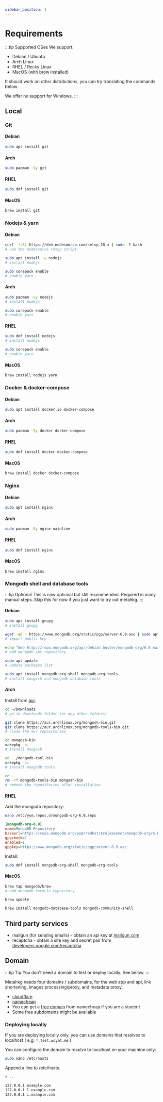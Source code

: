 ```yaml
---
sidebar_position: 1
---
```


# Requirements

:::tip Supported OSes
We support:

- Debian / Ubuntu
- Arch Linux
- RHEL / Rocky Linux
- MacOS (with [brew](https://brew.sh/) installed)

It should work on other distributions, you can try translating the commands below.

We offer no support for Windows.
:::

## Local

### Git

#### Debian

```bash
sudo apt install git
```

#### Arch

```bash
sudo pacman -Sy git
```

#### RHEL

```bash
sudo dnf install git
```

#### MacOS

```bash
brew install git
```

### Nodejs & yarn

#### Debian

```bash
curl -fsSL https://deb.nodesource.com/setup_18.x | sudo -E bash -
# use the nodesource setup script

sudo apt install -y nodejs
# install nodejs

sudo corepack enable
# enable yarn
```

#### Arch

```bash
sudo pacman -Sy nodejs
# install nodejs

sudo corepack enable
# enable yarn
```

#### RHEL

```bash
sudo dnf install nodejs
# install nodejs

sudo corepack enable
# enable yarn
```

#### MacOS

```bash
brew install nodejs yarn
```

### Docker & docker-compose

#### Debian

```bash
sudo apt install docker.io docker-compose
```

#### Arch

```bash
sudo pacman -Sy docker docker-compose
```

#### RHEL

```bash
sudo dnf install docker docker-compose
```

#### MacOS

```bash
brew install docker docker-compose
```

### Nginx

#### Debian

```bash
sudo apt install nginx
```

#### Arch

```bash
sudo pacman -Sy nginx-mainline
```

#### RHEL

```bash
sudo dnf install nginx
```

#### MacOS

```bash
brew install nginx
```

### Mongodb shell and database tools

:::tip Optional
This is now optional but still recommended. Required in many manual steps.
Skip this for now if you just want to try out metahkg.
:::

#### Debian

```bash
sudo apt install gnupg
# install gnupg

wget -qO - https://www.mongodb.org/static/pgp/server-6.0.asc | sudo apt-key add -
# import public key

echo "deb http://repo.mongodb.org/apt/debian buster/mongodb-org/6.0 main" | sudo tee /etc/apt/sources.list.d/mongodb-org-6.0.list
# add mongodb apt repository

sudo apt update
# update packages list

sudo apt install mongodb-org-shell mongodb-org-tools
# install mongosh and mongodb database tools
```

#### Arch

Install from [aur](https://aur.archlinux.org/).

```bash
cd ~/Downloads
# go to downloads folder (or any other folders)

git clone https://aur.archlinux.org/mongosh-bin.git
git clone https://aur.archlinux.org/mongodb-tools-bin.git
# clone the aur repositories

cd mongosh-bin
makepkg -si
# install mongosh

cd ../mongodb-tool-bin
makepkg -si
# install mongodb tools

cd ..
rm -rf mongodb-tools-bin mongosh-bin
# remove the repositories after installation
```

#### RHEL

Add the mongodb repository:

```bash
nano /etc/yum.repos.d/mongodb-org-6.0.repo
```

```ini title=/etc/yum.repos.d/mongodb-org-6.0.repo
[mongodb-org-6.0]
name=MongoDB Repository
baseurl=https://repo.mongodb.org/yum/redhat/$releasever/mongodb-org/6.0/x86_64/
gpgcheck=1
enabled=1
gpgkey=https://www.mongodb.org/static/pgp/server-6.0.asc
```

Install:

```bash
sudo dnf install mongodb-org-shell mongodb-org-tools
```

#### MacOS

```bash
brew tap mongodb/brew
# add mongodb formula repository

brew update

brew install mongodb-database-tools mongodb-community-shell
```

## Third party services

- mailgun (for sending emails) - obtain an api key at [mailgun.com](https://mailgun.com)
- recaptcha - obtain a site key and secret pair from [developers.google.com/recaptcha](https://developers.google.com/recaptcha)

## Domain

:::tip Tip
You don't need a domain to test or deploy locally. See below.
:::

Metahkg needs four domains / subdomains, for the web app and api, link shortening, images processing/proxy, and metadata proxy.

- [cloudflare](https://developers.cloudflare.com/registrar/get-started/register-domain/)
- [namecheap](https://www.namecheap.com/)
- You can get a [free domain](https://nc.me/) from namecheap if you are a student
- Some free subdomains might be available

### Deploying locally

If you are deploying locally only, you can use domains that resolves to localhost
( e.g. `*.test.wcyat.me` )

You can configure the domain to resolve to localhost on your machine only:

```bash
sudo nano /etc/hosts
```

Append a line to /etc/hosts.

```bash title=/etc/hosts
# ...

127.0.0.1 example.com
127.0.0.1 l.example.com
127.0.0.1 i.example.com
```
